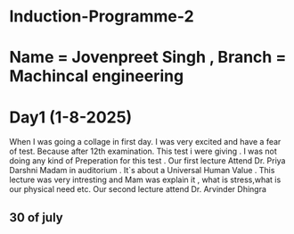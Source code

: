 # Induction-Programme-2
# Name = Jovenpreet Singh , Branch = Machincal engineering 
# Day1 (1-8-2025)
When I was going a collage in first day. I was very excited and have a fear of test. Because after 12th examination. This test i were giving . I was not doing any kind of Preperation for this test . 
Our first lecture Attend Dr. Priya Darshni Madam in auditorium . It`s about a Universal Human Value . This lecture was very intresting and  Mam was explain it , what is stress,what is our physical need etc.
Our second lecture attend Dr. Arvinder Dhingra

## 30 of july
